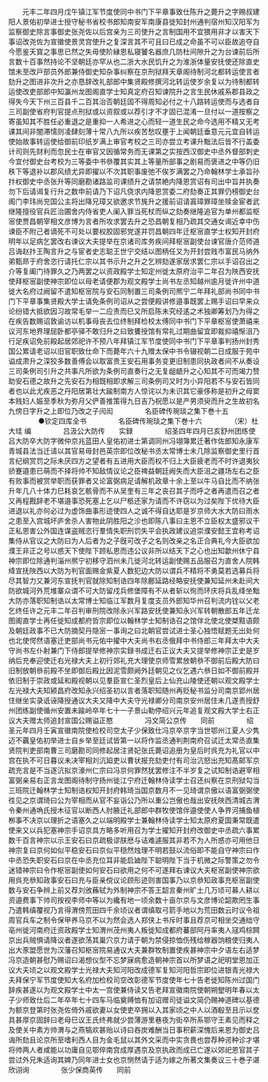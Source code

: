 <!-- { "loadSidebar": true } -->
　　元丰二年四月戊午镇江军节度使同中书门下平章事致仕陈升之薨升之字赐叔建阳人景佑初举进士授守秘书省校书郎知南安军南康县徙知封州通判宿州知汉阳军为监察御史除言事御史张尧佐以后宫亲为三司使升之言制国用不宜猥用非才以害天下事诏改尧佐为宣徽使景灵宫使升之复深言其不可且曰已成之命虽不可以臣故追夺自今愿鉴天寳之事思已然之失毋使阶縁恩私寝饕名器庶几防杜间隙升之为台谏前后所言数十百事然持论不坚朝廷亦罕从也二浙大水民饥升之为淮浙体量安抚使还除直史馆未至改戸部员外郎兼侍御史知杂事纠察在京刑狱拜天章阁待制河北都转运使言者劾升之图进非次升之亦恳辞改礼部郎中集贤殿修撰河北转运使岁余复以为待制都转运使改吏部郎中知瀛州龙图阁直学士知真定府召知谏院升之言生民休戚系郡县政之得失今天下州三百县千二百其治否朝廷固不得周知必付之十八路转运使而与选者自三司副使省府判官提点刑狱或以资叙或以荐引才不才固已混淆一旦付以一道按察之寄虽知其不胜任必重退之是重抑一人希进之心而轻一道生民之命今选用不精又无考课其间非闇滞懦则凌肆刻薄十常八九所以疾苦愁叹壅于上闻朝廷垂意元元宜自转运使始故事转运使给御前印纸岁满上审官考校之三司亦尝立考课升黜法后皆不行盖委计司则先财利而忽民士在审官又因循常务而无课第之实按西汉御史中丞外督部刺史今宜付御史台考校为三等委中书叅覆其实其上等量所部事之剧易而褒进之中等仍旧秩下等退补以郡风绩尤异即擢以不次其职事废弛不俟岁满罢之乃命翰林学士承旨孙抃权御史中丞张升等同磨勘诸路监司课绩升之请禁絶内降恩赏诏有司出中旨并执奏勿下后请谒复行升之数申前请乃下诏凡侥求内降恩赏委二府劾奏正其罪仍榜御史台阁门李玮尚兖国公主将出降兄璋又欲邀求节旄升之援前诏请寘璋罪璋坐赎金宦者武继隆擅役官兵匠治圃舍内侍省吏人阑入罪当死杖而纵之劾奏继隆追官为单州都监枢宻使贾昌朝宰相文彦博为言者所攻求罢去升之恐昌朝复相乃疏其交通女谒近幸中伤谏臣不附己者谪死不可处以要权胶固邪党遂并罚昌朝四年迁枢宻直学士权知开封府明年以足病乞罢改右谏议大夫提举在京诸司库务疾间拜枢宻副使台谏官唐介范师道吕诲赵抃王陶言升之与宦者史志聪王世宁交结以图柄任又为开封尝贱市富民马纳外弟甄昻于府舍恣行请托仁宗以其书示升之升之乞辨劾遂家居求罢仁宗以手诏召出之介等复阖门待罪久之乃两罢之以资政殿学士知定州徙太原府治平二年召为陜西安抚使拜枢宻副使神宗即位以母老请便郡为观文殿学士尚书左丞知越州逾月徙许州中道徙大名府过阙留不遣知枢宻院与安石同制置三司条例司熈宁二年拜礼部尚书同中书门下平章事集贤殿大学士请免条例司诏从之尝便殿讲修邉事既罢上赐手诏曰早来众论纷错大抵欲因习故常毛举一二应责而巳又所启陈未究经逺之术独卿筹划乃为得之在疾告数赐诏敦谕访以机事母丧去位终制拜检校太傅同中书门下平章枢宻使萧禧来议河东地界理屈卧都亭驿不敢归升之曰致饔授馆有常礼过期曲留宜即裁抑禧惭沮乃行足疾诏免前殿起居郊祀许不预八年拜镇江军节度使同中书门下平章事判扬州封秀国公累请老诏以旧官职致仕命下而薨年六十九赠太保中书令辍视朝二日成服于苑中谥成肃升之深狡多数善傅会以取富贵王安石用事务变更旧制患同执政者间不从奏设三司条例司引升之共事凡所欲为条例司直奏行之无复龃龉升之心知其不可而竭力赞助安石德之故升之先安石为相既相即求解三司条例司又时为小异阳若不与安石皆同者也以此尤疾恶之丹阳居第壮大踰制南方人惊诧以为未识其它豪侈称是初升之母窦本贱妇人娠至季秋为弥月父俨善推策得九日吉乃祝愿以是产男须臾而升之生故初名九傍日字升之上即位乃改之子闶闳
　　
　　名臣碑传琬琰之集下巻十五
　　
　　●钦定四库全书
　　
　　名臣碑传琬琰之集下巻十六
　　
　　（宋）杜大珪 编
　　
　　吕汲公大防传　　实録
　　
　　绍圣四年四月已亥舒州团练使吕大防卒大防字微仲京兆蓝田人皇佑初进士第调同州冯翊簿累迁著作佐郎知永康军青城县法当迁请以其官易毋封邑英宗即位改秘书丞太常博士未几除监察御史里行首言纪纲赏罚之际未厌四方之望者有五进用大臣而权不归上大臣疲老而不时许退夷狄骄蹇邉患已萌而不择将帅不知敌情议论之臣禆益朝廷阙失而大臣沮之疆场左右之臣有败事而被赏举职而获罪者又论富弼病足请解机政章十余上至以牛马自比而不纳张升年几八十体力巳耗哀乞骸骨而不从吴奎有三年之丧召其子而呼之者再遣而召之者又再程戡辞老不堪邉事恐死塞上乞以尸柩还家为请而不许窃以为过矣陛下优待大臣进退以礼亦何必过为虚饰曲事形迹使四人之诚不得自达耶是岁京师大水大防曰雨水之患至入宫城坏庐舍杀人害物此阴胜阳之沴也即陈八事曰主恩不立臣权太盛邪议干正私恩害公外国连谋盗贼恣行羣情失职刑罚失平会执政建议追崇濮安懿王宜称考诏集侍从官议之大防曰为人后者为之子旣可改子之名则改亲之名正合典礼今大臣欲加濮王非正之号以惑天下使陛下顾私恩而违公议非所以结天下之心也出知歙州休宁县神宗即位除通判淄州熈宁初移守泗州未几徙河北转运副使赐五品服召为直舍人院韩绛宣抚陜西以大防为判官面赐金紫夏人数犯边大防以谓兵不精将不勇莫若选募兵将尽其智力又兼河东宣抚判官就除知制诰四年除鄜延路经略安抚使兼知延州未赴间大防欲城河外荒堆寨众谓不可大防留戍兵修堡障有不从者斩以徇而环庆将兵乱绛坐黜大防亦落职知制诰以太常博士知临江军数月复度支员外郎知华州召判流内铨以父老乞终任许之元丰二年召判审刑院改除永兴军路安抚使兼知永兴军转朝散郎五年迁龙图阁直学士再任徙知成都府哲宗即位以翰林学士知制诰召之馆伴北使北使桀黠语颇及朝廷政事不已大防摘契丹隐宻一事询之曰北朝官尝试进士圣心独悟赋题无出处何也北使愕然语塞迁吏部尚书元佑中擢中大夫尚书右丞俄拜中书侍郎三年拜太中大夫守尚书左仆射兼门下侍郎提举修神宗实録书成迁右正议大夫又提举修神宗正史是岁纳后充奉迎使迁右光禄大夫上初行郊礼充大理使京师雪累放朝叅不御前后殿大防曰旧制放朝叅前殿不坐即御后殿比因泥雪颇阙外廷朝见之仪乞遇六叅日如不御前殿并依旧制于崇政或延和殿视朝以见羣臣宣仁圣烈皇后上仙充山陵使还朝以观文殿学士左光禄大夫知颍昌府改知永兴绍圣初以言者落职知随州再贬秘书监分司南京郢州居住继坐实录诋诬降授通议大夫又降中大夫守光禄卿分司南京安州居住未几遂责授舒州团练副使循州安置未踰岭卒年七十一子景山勒停绍兴元年追复观文殿大学士右正议大夫赠太师追封宣国公赐谥正愍
　　
　　冯文简公京传　　同前
　　
　　绍圣元年四月壬寅宣徽南院使检校司空太子少保致仕冯京卒京字当世鄂州江夏人少隽迈不覊皇佑初举进士自乡举至廷试皆第一以将作监丞通判荆南府召试迁太常丞直集贤院判吏部南曹三司磨勘司同修起居注贤妃张氏薨诏追册为皇后时呉充为礼官以中宫在执不可日暮议未决宰相刘沆廹吏以曹状报充劾吏付有司治沆怒出充知髙邮军京疏充言是不当逐沆拟京濠州仁宗曰冯京何罪然犹罢修注不半岁复之试知制诰避宰相富弼亲易右正言龙图阁待制守扬州徙江宁府迁翰林侍读学士召还纠察在京刑狱勾当三班院迁翰林学士知制诰权知开封府韩琦当国京数月不一见琦谓京傲以语富弼弼使徃见之京谓琦曰公为宰相而从官不妄诣公乃所以重公岂傲也哉出安抚陜西清城古渭令秦州通唃氏授木征官以断西人肘腋迁礼部郎中群牧使馆伴邉使使人争界河捕鱼植栁事不决京以理折之语塞久之以端明殿学士兼翰林侍读学士知太原府夏国秉常既遣使来又以兵犯塞神宗手诏京具方略多听用召为学士擢知开封府改御史中丞疏六事累数千百言神宗以示王安石曰京疏极谬朕厯与诘难遽服其非若不为人所惑亦可用他日神宗复曰京何如似平稳安石曰京似平穏然烛理不明若鼓以流俗即不能自守神宗曰作中丞恐失职安石曰京在中丞充位耳非能启廸陛下聪明陛下当于机微之际警策之勿令迷错神宗曰令作枢宻副使如何安石曰欲用之何不可遂拜右谏议大夫枢宻副使神宗欲用呉充叅知政事安石曰充与臣亲傥议论顾形迹则害国事乃以京叅知政事充枢宻副使数与安石争辨上前又荐刘攽蘓轼为外制神宗不答王韶言秦州旷土几万顷可募人耕以资邉费事下帅司按视李师中等以为纔有地一顷余数十亩尔京与文彦博论韶欺罔生事乃遣韩缜覆视乃言得渭傍荒田四千余顷议者谓缜取弓箭手地以为荒田数云时议令祖周官兵车之制令保甲养马京不以为然会选人郑侠上书斥时事且荐京可相坐交通绌守亳州徙河南府迁资政殿学士知渭州茂州夷人叛徙知成都府蕃部阿丹率夷人冦鸡棕闗京出兵贼惧请降议者遂欲荡其巢穴京力请于朝为禁侵掠恤伤残给稼器饷粮使归夷人出大豕盟愿世为汉藩召知枢宻院易通议大夫兼群牧制置使疾甚神宗中夕语左右适梦冯京造朝甚慰乃赐诏曰渴想仪型不忘梦寐病愈造朝神宗首以所梦语之祀明堂恩加正议大夫顷之以观文殿学士光禄大夫知河阳改成德军复知河阳哲宗即位进银青光禄大夫拜保宁军节度使知大名府加检校司空改彰德军节度使年七十告老徙知陈州过国门辞疾甚遂以为观文殿学士中太一宫使兼侍读又告老拜宣徽南院使朝朔朢明年春以太子少师致仕后二年卒年七十四车马临奠赙恤有加诏赠司徒谥文简仍赐神道碑以基德为额京登第时张尧佐倚外戚欲妻以女使吏卒拥以入其家顷之中人以酒殽至且示以奁具甚厚京固辞曰老母巳议王氏终弗就少尝薄游里巷夜为街卒所系鄂守王素见而释之及使关中素方帅渭与之燕犒欢甚贻以诗曰吞炭难酬当日事积薪深愧后来恩为御史吕诲所劾且论京所至嗜利西人目为金毛鼠以其外文采而中实贪畏也尝荐种谔种诊才堪将帅两人者咸能以功庸自见鄂倅南宫成厚遇京及京执政而成已亡遂以郊祀恩官其子尝过外兄朱适询其婢乃同年进士女也京恻然请于适为嫁之所著文集奏议三十巻子谌欣诩询
　　
　　张少保商英传　　同前
　　
